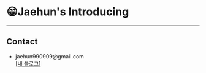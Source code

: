 <h1> 😁Jaehun's Introducing </h1>
<hr>
  <h2> Contact </h2>
    <ul>
      <li>jaehun990909@gmail.com</li>
      <a href="https://cautious-divan-cf9.notion.site/My-Blog-e1ec2ec8179c4c1faad88ace67a55a1b">[내 블로그]</a>
    </ul>
